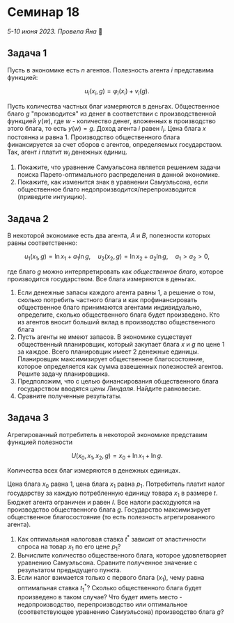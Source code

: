 # Семинар 18

*5-10 июня 2023. Провела Яна* 🐸

## Задача 1

Пусть в экономике есть $n$ агентов. Полезность агента $i$ представима функцией:

$$
u_i(x_i, g)=\varphi_i (x_i) + v_i(g).
$$

Пусть количества частных благ измеряются в деньгах. Общественное благо $g$ "производится" из денег в соответствии с производственной функцией $y(w)$, где $w$ - количество денег, вложенных в производство этого блага, то есть $y(w)=g$. Доход агента $i$ равен $I_i$. Цена блага $x$ постоянна и равна 1. Производство общественного блага финансируется за счет сборов с агентов, определяемых государством. Так, агент $i$ платит $w_i$ денежных единиц.

1. Покажите, что уравнение Самуэльсона является решением задачи поиска Парето-оптимального распределения в данной экономике.
2. Покажите, как изменится знак в уравнении Самуэльсона, если общественное благо недопроизводится/перепроизводится (приведите интуицию).

## Задача 2

В некоторой экономике есть два агента, $A$ и $B$, полезности которых равны соответственно:

$$
u_1(x_1, g) = \ln x_1 + a_1 \ln g, \quad u_2(x_2, g) = \ln x_2 + a_2 \ln g, \quad a_1>a_2>0,
$$

где благо $g$ можно интерпретировать как *общественное благо*, которое производится государством. Все блага измеряются в деньгах.

1. Если денежные запасы каждого агента равны 1, а решение о том, сколько потребить частного блага и как профинансировать общественное благо принимаются агентами индивидуально, определите, сколько общественного блага будет произведено. Кто из агентов вносит больший вклад в производство общественного блага
2. Пусть агенты не имеют запасов. В экономике существует общественный планировщик, который закупает блага $x$ и $g$ по цене 1 за каждое. Всего планировщик имеет 2 денежные единицы. Планировщик максимизирует общественное благосостояние, которое определяется как сумма взвешенных полезностей агентов. Решите задачу планировщика.
3. Предположим, что с целью финансирования общественного блага государством вводятся *цены Линдаля*. Найдите равновесие.
4. Сравните полученные результаты.

## Задача 3

Агрегированный потребитель в некоторой экономике представим функцией полезности

$$
U(x_0, x_1, x_2, g)=x_0+\ln x_1+\ln g.
$$

Количества всех благ измеряются в денежных единицах.

Цена блага $x_0$ равна 1, цена блага $x_1$ равна $p_1$. Потребитель платит налог государству за каждую потребленную единицу товара $x_1$ в размере $t$. Бюджет агента ограничен и равен $I$. Все налоги расходуются на производство общественного блага $g$. Государство максимизирует общественное благосостояние (то есть полезность агрегированного агента).

1. Как оптимальная налоговая ставка $t^*$ зависит от эластичности спроса на товар $x_1$ по его цене $p_1$?
2. Вычислите количество общественного блага, которое удовлетворяет уравнению Самуэльсона. Сравните полученное значение с результатом предыдущего пункта.
3. Если налог взимается только с первого блага ($x_1$), чему равна оптимальная ставка $t_1^*$? Сколько общественного блага будет произведено в таком случае? Что будет иметь место - недопроизводство, перепроизводство или оптимальное (соответствующее уравнению Самуэльсона) производство блага $g$?